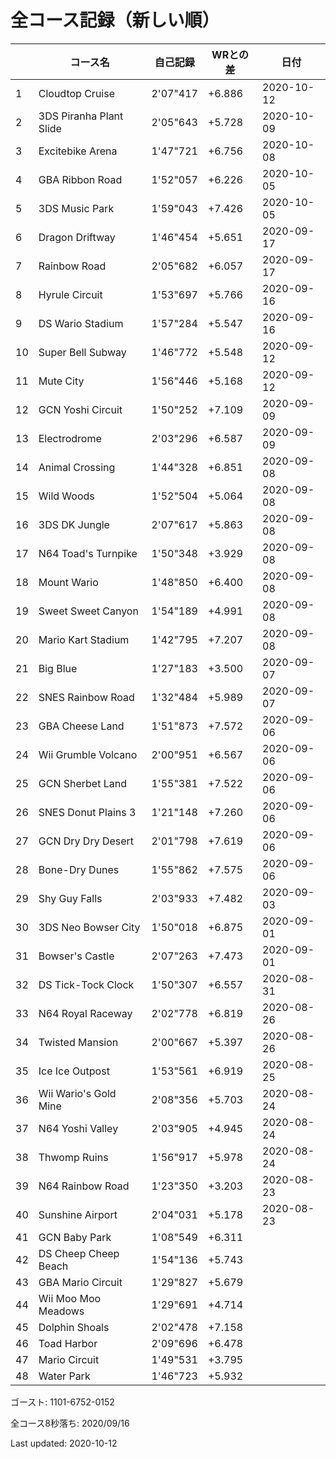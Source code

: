 # 全コース記録（新しい順）

||コース名|自己記録|WRとの差|日付
|--|--|--|--|--|
|1|Cloudtop Cruise|2'07"417|+6.886|2020-10-12|
|2|3DS Piranha Plant Slide|2'05"643|+5.728|2020-10-09|
|3|Excitebike Arena|1'47"721|+6.756|2020-10-08|
|4|GBA Ribbon Road|1'52"057|+6.226|2020-10-05|
|5|3DS Music Park|1'59"043|+7.426|2020-10-05|
|6|Dragon Driftway|1'46"454|+5.651|2020-09-17|
|7|Rainbow Road|2'05"682|+6.057|2020-09-17|
|8|Hyrule Circuit|1'53"697|+5.766|2020-09-16|
|9|DS Wario Stadium|1'57"284|+5.547|2020-09-16|
|10|Super Bell Subway|1'46"772|+5.548|2020-09-12|
|11|Mute City|1'56"446|+5.168|2020-09-12|
|12|GCN Yoshi Circuit|1'50"252|+7.109|2020-09-09|
|13|Electrodrome|2'03"296|+6.587|2020-09-09|
|14|Animal Crossing|1'44"328|+6.851|2020-09-08|
|15|Wild Woods|1'52"504|+5.064|2020-09-08|
|16|3DS DK Jungle|2'07"617|+5.863|2020-09-08|
|17|N64 Toad's Turnpike|1'50"348|+3.929|2020-09-08|
|18|Mount Wario|1'48"850|+6.400|2020-09-08|
|19|Sweet Sweet Canyon|1'54"189|+4.991|2020-09-08|
|20|Mario Kart Stadium|1'42"795|+7.207|2020-09-08|
|21|Big Blue|1'27"183|+3.500|2020-09-07|
|22|SNES Rainbow Road|1'32"484|+5.989|2020-09-07|
|23|GBA Cheese Land|1'51"873|+7.572|2020-09-06|
|24|Wii Grumble Volcano|2'00"951|+6.567|2020-09-06|
|25|GCN Sherbet Land|1'55"381|+7.522|2020-09-06|
|26|SNES Donut Plains 3|1'21"148|+7.260|2020-09-06|
|27|GCN Dry Dry Desert|2'01"798|+7.619|2020-09-06|
|28|Bone-Dry Dunes|1'55"862|+7.575|2020-09-06|
|29|Shy Guy Falls|2'03"933|+7.482|2020-09-03|
|30|3DS Neo Bowser City|1'50"018|+6.875|2020-09-01|
|31|Bowser's Castle|2'07"263|+7.473|2020-09-01|
|32|DS Tick-Tock Clock|1'50"307|+6.557|2020-08-31|
|33|N64 Royal Raceway|2'02"778|+6.819|2020-08-26|
|34|Twisted Mansion|2'00"667|+5.397|2020-08-26|
|35|Ice Ice Outpost|1'53"561|+6.919|2020-08-25|
|36|Wii Wario's Gold Mine|2'08"356|+5.703|2020-08-24|
|37|N64 Yoshi Valley|2'03"905|+4.945|2020-08-24|
|38|Thwomp Ruins|1'56"917|+5.978|2020-08-24|
|39|N64 Rainbow Road|1'23"350|+3.203|2020-08-23|
|40|Sunshine Airport|2'04"031|+5.178|2020-08-23|
|41|GCN Baby Park|1'08"549|+6.311||
|42|DS Cheep Cheep Beach|1'54"136|+5.743||
|43|GBA Mario Circuit|1'29"827|+5.679||
|44|Wii Moo Moo Meadows|1'29"691|+4.714||
|45|Dolphin Shoals|2'02"478|+7.158||
|46|Toad Harbor|2'09"696|+6.478||
|47|Mario Circuit|1'49"531|+3.795||
|48|Water Park|1'46"723|+5.932||

ゴースト: 1101-6752-0152

全コース8秒落ち: 2020/09/16

Last updated: 2020-10-12
